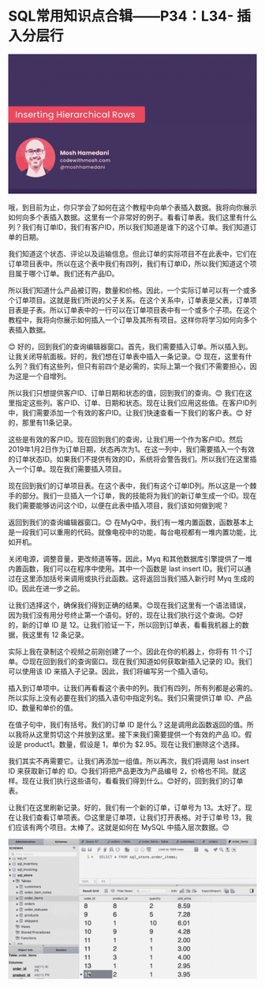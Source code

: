 # SQL常用知识点合辑——P34：L34- 插入分层行 

![](img/f8da00bca95829b0b487f1e08381e567_0.png)

哦，到目前为止，你只学会了如何在这个教程中向单个表插入数据。我将向你展示如何向多个表插入数据。这里有一个非常好的例子。看看订单表。我们这里有什么列？我们有订单ID，我们有客户ID，所以我们知道是谁下的这个订单。我们知道订单的日期。

我们知道这个状态、评论以及运输信息。但此订单的实际项目不在此表中，它们在订单项目表中。所以在这个表中我们有四列，我们有订单ID，所以我们知道这个项目属于哪个订单。我们还有产品ID。

所以我们知道什么产品被订购，数量和价格。因此，一个实际订单可以有一个或多个订单项目。这就是我们所说的父子关系。在这个关系中，订单表是父表，订单项目表是子表。所以订单表中的一行可以在订单项目表中有一个或多个子项。在这个教程中，我将向你展示如何插入一个订单及其所有项目。这样你将学习如何向多个表插入数据。

😊 好的，回到我们的查询编辑器窗口。首先，我们需要插入订单。所以插入到。让我关闭导航面板。好的，我们想在订单表中插入一条记录。😊 现在，这里有什么列？我们有这些列，但只有前四个是必需的，实际上第一个我们不需要担心，因为这是一个自增列。

所以我们只想提供客户ID、订单日期和状态的值，回到我们的查询。😊 我们在这里指定这些列。客户ID、订单、日期和状态。现在让我们应用这些值。在客户ID列中，我们需要添加一个有效的客户ID。让我们快速查看一下我们的客户表。😊 好的，那里有11条记录。

这些是有效的客户ID。现在回到我们的查询，让我们用一个作为客户ID。然后2019年1月2日作为订单日期，状态再次为1。在这一列中，我们需要插入一个有效的订单状态ID。如果我们不提供有效的ID，系统将会警告我们。所以我们在这里插入一个订单。现在我们需要插入项目。

现在回到我们的订单项目表。在这个表中，我们有这个订单ID列。所以这是一个棘手的部分。我们一旦插入一个订单，我的技能将为我们的新订单生成一个ID。现在我们需要能够访问这个ID，以便在此表中插入项目，我们该如何做到呢？

返回到我们的查询编辑器窗口。😊 在MyQ中，我们有一堆内置函数，函数基本上是一段我们可以重用的代码。就像电视中的功能，每台电视都有一堆内置功能，比如开机。

关闭电源，调整音量，更改频道等等。因此，Myq 和其他数据库引擎提供了一堆内置函数，我们可以在程序中使用。其中一个函数是 last insert ID。我们可以通过在这里添加括号来调用或执行此函数。这将返回当我们插入新行时 Myq 生成的 ID。因此在进一步之前。

让我们选择这个，确保我们得到正确的结果。😊现在我们这里有一个语法错误，因为我们没有用分号终止第一个语句。好的，现在让我们执行这个查询。😊好的，新的订单 ID 是 12。让我们验证一下，所以回到订单表，看看我机器上的数据，我这里有 12 条记录。

实际上我在录制这个视频之前刚创建了一个。因此在你的机器上，你将有 11 个订单。😊现在回到我们的查询窗口。现在我们知道如何获取新插入记录的 ID。我们可以使用该 ID 来插入子记录。因此，我们将编写另一个插入语句。

插入到订单项中。让我们再看看这个表中的列。我们有四列，所有列都是必需的。所以实际上没有必要在我们的插入语句中指定列名。我们只需提供订单 ID、产品 ID、数量和单价的值。

在值子句中，我们有括号。我们的订单 ID 是什么？这是调用此函数返回的值。所以我将从这里剪切这个并放到这里。接下来我们需要提供一个有效的产品 ID。假设是 product1。数量，假设是 1，单价为 $2.95。现在让我们删除这个选择。

我们其实不再需要它。让我们再添加一组值。所以再次，我们将调用 last insert ID 来获取新订单的 ID。😊我们将把产品更改为产品编号 2，价格也不同。就这样。现在让我们执行这些语句，看看我们得到什么。😊好的，回到我们的订单表。

让我们在这里刷新记录。好的，我们有一个新的订单，订单号为 13。太好了。现在让我们查看订单项表。😊这里是订单项，让我们打开表格。对于订单号 13，我们应该有两个项目。太棒了。这就是如何在 MySQL 中插入层次数据。😊

![](img/f8da00bca95829b0b487f1e08381e567_2.png)

